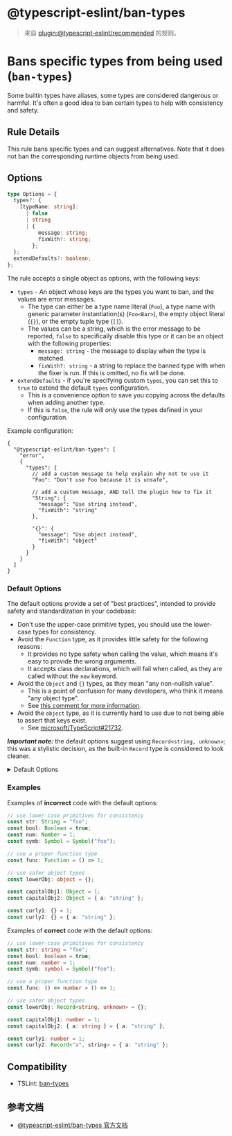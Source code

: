 # @typescript-eslint/ban-types

> 来自 [plugin:@typescript-eslint/recommended](https://www.npmjs.com/package/@typescript-eslint/eslint-plugin) 的规则。

# Bans specific types from being used (`ban-types`)

Some builtin types have aliases, some types are considered dangerous or harmful.
It's often a good idea to ban certain types to help with consistency and safety.

## Rule Details

This rule bans specific types and can suggest alternatives.
Note that it does not ban the corresponding runtime objects from being used.

## Options

```ts
type Options = {
  types?: {
    [typeName: string]:
      | false
      | string
      | {
          message: string;
          fixWith?: string;
        };
  };
  extendDefaults?: boolean;
};
```

The rule accepts a single object as options, with the following keys:

- `types` - An object whose keys are the types you want to ban, and the values are error messages.
  - The type can either be a type name literal (`Foo`), a type name with generic parameter instantiation(s) (`Foo<Bar>`), the empty object literal (`{}`), or the empty tuple type (`[]`).
  - The values can be a string, which is the error message to be reported, `false` to specifically disable this type
    or it can be an object with the following properties:
    - `message: string` - the message to display when the type is matched.
    - `fixWith?: string` - a string to replace the banned type with when the fixer is run. If this is omitted, no fix will be done.
- `extendDefaults` - if you're specifying custom `types`, you can set this to `true` to extend the default `types` configuration.
  - This is a convenience option to save you copying across the defaults when adding another type.
  - If this is `false`, the rule will _only_ use the types defined in your configuration.

Example configuration:

```jsonc
{
  "@typescript-eslint/ban-types": [
    "error",
    {
      "types": {
        // add a custom message to help explain why not to use it
        "Foo": "Don't use Foo because it is unsafe",

        // add a custom message, AND tell the plugin how to fix it
        "String": {
          "message": "Use string instead",
          "fixWith": "string"
        },

        "{}": {
          "message": "Use object instead",
          "fixWith": "object"
        }
      }
    }
  ]
}
```

### Default Options

The default options provide a set of "best practices", intended to provide safety and standardization in your codebase:

- Don't use the upper-case primitive types, you should use the lower-case types for consistency.
- Avoid the `Function` type, as it provides little safety for the following reasons:
  - It provides no type safety when calling the value, which means it's easy to provide the wrong arguments.
  - It accepts class declarations, which will fail when called, as they are called without the `new` keyword.
- Avoid the `Object` and `{}` types, as they mean "any non-nullish value".
  - This is a point of confusion for many developers, who think it means "any object type".
  - See [this comment for more information](https://github.com/typescript-eslint/typescript-eslint/issues/2063#issuecomment-675156492).
- Avoid the `object` type, as it is currently hard to use due to not being able to assert that keys exist.
  - See [microsoft/TypeScript#21732](https://github.com/microsoft/TypeScript/issues/21732).

**_Important note:_** the default options suggest using `Record<string, unknown>`; this was a stylistic decision, as the built-in `Record` type is considered to look cleaner.

<details>
<summary>Default Options</summary>

```ts
const defaultTypes = {
  String: {
    message: "Use string instead",
    fixWith: "string",
  },
  Boolean: {
    message: "Use boolean instead",
    fixWith: "boolean",
  },
  Number: {
    message: "Use number instead",
    fixWith: "number",
  },
  Symbol: {
    message: "Use symbol instead",
    fixWith: "symbol",
  },

  Function: {
    message: [
      "The `Function` type accepts any function-like value.",
      "It provides no type safety when calling the function, which can be a common source of bugs.",
      "It also accepts things like class declarations, which will throw at runtime as they will not be called with `new`.",
      "If you are expecting the function to accept certain arguments, you should explicitly define the function shape.",
    ].join("\n"),
  },

  // object typing
  Object: {
    message: [
      'The `Object` type actually means "any non-nullish value", so it is marginally better than `unknown`.',
      '- If you want a type meaning "any object", you probably want `Record<string, unknown>` instead.',
      '- If you want a type meaning "any value", you probably want `unknown` instead.',
    ].join("\n"),
  },
  "{}": {
    message: [
      '`{}` actually means "any non-nullish value".',
      '- If you want a type meaning "any object", you probably want `Record<string, unknown>` instead.',
      '- If you want a type meaning "any value", you probably want `unknown` instead.',
    ].join("\n"),
  },
  object: {
    message: [
      "The `object` type is currently hard to use ([see this issue](https://github.com/microsoft/TypeScript/issues/21732)).",
      "Consider using `Record<string, unknown>` instead, as it allows you to more easily inspect and use the keys.",
    ].join("\n"),
  },
};
```

</details>

### Examples

Examples of **incorrect** code with the default options:

```ts
// use lower-case primitives for consistency
const str: String = "foo";
const bool: Boolean = true;
const num: Number = 1;
const symb: Symbol = Symbol("foo");

// use a proper function type
const func: Function = () => 1;

// use safer object types
const lowerObj: object = {};

const capitalObj1: Object = 1;
const capitalObj2: Object = { a: "string" };

const curly1: {} = 1;
const curly2: {} = { a: "string" };
```

Examples of **correct** code with the default options:

```ts
// use lower-case primitives for consistency
const str: string = "foo";
const bool: boolean = true;
const num: number = 1;
const symb: symbol = Symbol("foo");

// use a proper function type
const func: () => number = () => 1;

// use safer object types
const lowerObj: Record<string, unknown> = {};

const capitalObj1: number = 1;
const capitalObj2: { a: string } = { a: "string" };

const curly1: number = 1;
const curly2: Record<"a", string> = { a: "string" };
```

## Compatibility

- TSLint: [ban-types](https://palantir.github.io/tslint/rules/ban-types/)

## 参考文档

- [@typescript-eslint/ban-types 官方文档](https://github.com/typescript-eslint/typescript-eslint/blob/HEAD/packages/eslint-plugin/docs/rules/ban-types.md)
